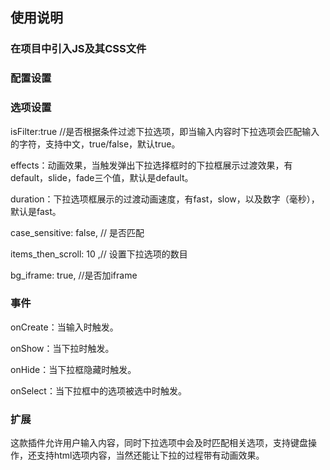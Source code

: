 ## 使用说明
### 在项目中引入JS及其CSS文件

<script src="./js/jquery.editable-select.js" type="text/javascript"></script>

### 配置设置

 <script>
        $(function(){
            $('#select').editableSelect({
                effects: 'slide'
            });
        });
 </script>
 
### 选项设置

isFilter:true //是否根据条件过滤下拉选项，即当输入内容时下拉选项会匹配输入的字符，支持中文，true/false，默认true。

effects：动画效果，当触发弹出下拉选择框时的下拉框展示过渡效果，有default，slide，fade三个值，默认是default。

duration：下拉选项框展示的过渡动画速度，有fast，slow，以及数字（毫秒），默认是fast。

case_sensitive: false, // 是否匹配

items_then_scroll: 10 ,// 设置下拉选项的数目

bg_iframe: true, //是否加iframe

### 事件

onCreate：当输入时触发。

onShow：当下拉时触发。

onHide：当下拉框隐藏时触发。

onSelect：当下拉框中的选项被选中时触发。

### 扩展

这款插件允许用户输入内容，同时下拉选项中会及时匹配相关选项，支持键盘操作，还支持html选项内容，当然还能让下拉的过程带有动画效果。
